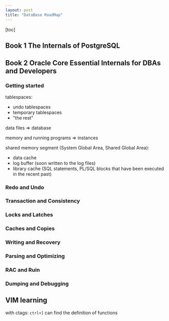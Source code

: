 ```yaml
---
layout: post
title: "DataBase RoadMap"
---
```


[toc]

## Book 1 The Internals of PostgreSQL

## Book 2 Oracle Core Essential Internals for DBAs and Developers

### Getting started

tablespaces:

- undo tablespaces
- temporary tablespaces
- "the rest"

data files => database

memory and running programs => instances

shared memory segment (System Global Area, Shared Global Area):

- data cache
- log buffer (soon written to the log files)
- library cache (SQL statements, PL/SQL blocks that have been executed in the recent past)

### Redo and Undo

### Transaction and Consistency

### Locks and Latches

### Caches and Copies

### Writing and Recovery

### Parsing and Optimizing

### RAC and Ruin

### Dumping and Debugging

## VIM learning

with ctags: `ctrl+]` can find the definition of functions
